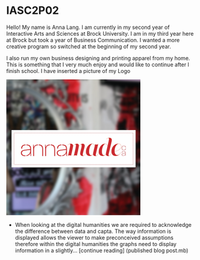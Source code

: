 # IASC2P02

<p> Hello! My name is Anna Lang. I am currently in my second year of Interactive Arts and Sciences at Brock University. I am in my third year here at Brock but took a year of Business Communication. I wanted a more creative program so switched at the beginning of my second year. </p> 

<p> I also run my own business designing and printing apparel from my home. This is something that I very much enjoy and would like to continue after I finish school. I have inserted a picture of my Logo </p>

<img src="Logo.png" alt="annamadeca logo" />


+ When looking at the digital humanities we are required to acknowledge the difference between data and capta. The way information is displayed allows the viewer to make preconceived assumptions therefore within the digital humanities the graphs need to display information in a slightly... [continue reading] (published blog post.mb)
